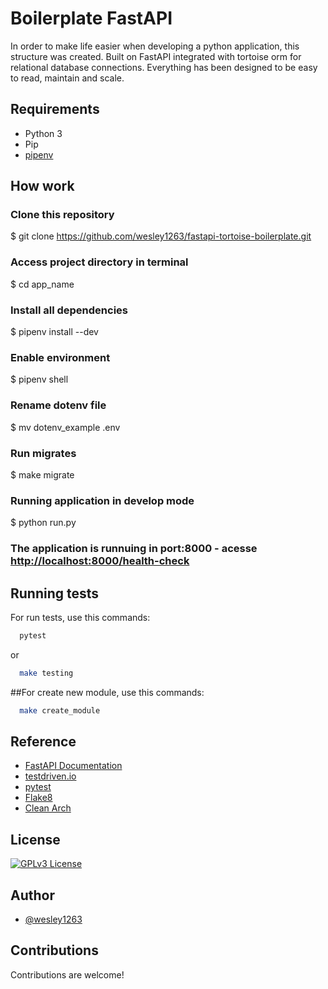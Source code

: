 
# Boilerplate FastAPI 

In order to make life easier when developing a python application, this structure was created.
Built on FastAPI integrated with tortoise orm for relational database connections.
Everything has been designed to be easy to read, maintain and scale.




## Requirements


 - Python 3 
 - Pip
 - [pipenv](https://pipenv-fork.readthedocs.io/en/latest/basics.html)


 ## How work

 ### Clone this repository
$ git clone <https://github.com/wesley1263/fastapi-tortoise-boilerplate.git>

### Access project directory in terminal
$ cd app_name

### Install all dependencies
$ pipenv install --dev

### Enable environment
$ pipenv shell

### Rename dotenv file
$ mv dotenv_example .env

### Run migrates
$ make migrate

### Running application in develop mode
$ python run.py

### The application is runnuing in port:8000 - acesse <http://localhost:8000/health-check> 
## Running tests

For run tests, use this commands:

```bash
  pytest 
```
or
```bash
  make testing 
```

##For create new module, use this commands:
```bash
  make create_module 
```

## Reference

 - [FastAPI Documentation](https://fastapi.tiangolo.com/)
 - [testdriven.io](https://testdriven.io/courses/tdd-fastapi/)
 - [pytest](https://docs.pytest.org/en/6.2.x/contents.html)
 - [Flake8](https://flake8.pycqa.org/en/latest/)
 - [Clean Arch](https://blog.cleancoder.com/uncle-bob/2012/08/13/the-clean-architecture.html)


## License


[![GPLv3 License](https://img.shields.io/badge/License-GPL%20v3-yellow.svg)](https://opensource.org/licenses/)



## Author

- [@wesley1263](https://github.com/wesley1263)


## Contributions

Contributions are welcome!


